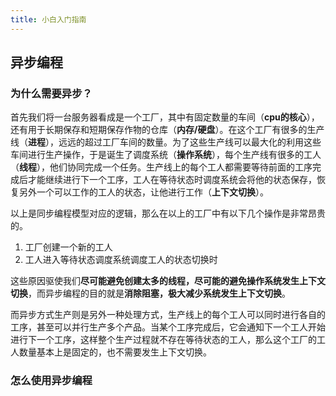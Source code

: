```yaml
---
title: 小白入门指南
---
```


## 异步编程

### 为什么需要异步？

首先我们将一台服务器看成是一个工厂，其中有固定数量的车间（**cpu的核心**），还有用于长期保存和短期保存作物的仓库（**内存/硬盘**）。在这个工厂有很多的生产线（**进程**），远远的超过工厂车间的数量。为了这些生产线可以最大化的利用这些车间进行生产操作，于是诞生了调度系统（**操作系统**），每个生产线有很多的工人（**线程**），他们协同完成一个任务。生产线上的每个工人都需要等待前面的工序完成后才能继续进行下一个工序，工人在等待状态时调度系统会将他的状态保存，恢复另外一个可以工作的工人的状态，让他进行工作（**上下文切换**）。

以上是同步编程模型对应的逻辑，那么在以上的工厂中有以下几个操作是非常昂贵的。

1. 工厂创建一个新的工人
2. 工人进入等待状态调度系统调度工人的状态切换时

这些原因驱使我们**尽可能避免创建太多的线程，尽可能的避免操作系统发生上下文切换**，而异步编程的目的就是**消除阻塞，极大减少系统发生上下文切换**。

而异步方式生产则是另外一种处理方式，生产线上的每个工人可以同时进行各自的工序，甚至可以并行生产多个产品。当某个工序完成后，它会通知下一个工人开始进行下一个工序，这样整个生产过程就不存在等待状态的工人，那么这个工厂的工人数量基本上是固定的，也不需要发生上下文切换。

### 怎么使用异步编程


